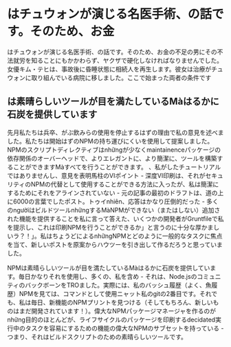 <!--
title: はチュウォンが演じる名医手術
author: Yongpal
language: jp
-->
# はチュウォンが演じる名医手術、の話です。そのため、お金

はチュウォンが演じる名医手術、の話です。そのため、お金の不足の男にその不法就労を知ることにもかかわらず、ヤクザで硬化しなければなりませんでした。女優キム・テヒは、事故後に昏睡状態に相続人を再生します。彼女は治療がチュウォンに取り組んでいる病院に移しました。ここで始まった両者の条件です
 
## は素晴らしいツールが目を満たしているMàはるかに石炭を提供しています

先月私たちは兵卒、がぶ飲みらの使用を停止するはずの理由で私の意見を述べました。私たちは開始はずのNPMの持ち運びにくいを使用して提案しました。 NPMのスクリプトディレクティブはnhữngが少なくmaintainenceパッケージの依存関係のオーバーヘッドで、よりエレガントに、より簡潔に、ツールを構築することができますMàすべてを行うことができます。 、私がしたチュートリアルではありませんし、意見を表明馬柱のVIポイント - 深度VI印刷は、それがセキュリティのNPMの代替として使用することができる方法に入ったが、私は簡潔にするためにそれをアラインされていない - 元の記事の最初のドラフトは、道の上に6000の言葉でしたポスト。トゥイnhiên、応答はかなり圧倒的だった - 多くのngườiはビルドツールnhữngするMàNPMができない（またはしない）追加された機能を提供することを私に言って答えた、いくつかの開発者がGruntfileで私を提示し、これは印刷NPMを行うことができるか」と言うのに十分な厚かましいラ？！」。私はちょうどによるnhữngNPMとどのように一般的なタスクに焦点を当て、新しいポストを原案からハウツーを引き出して作るだろうと思っていました。

NPMは素晴らしいツールが目を満たしているMàはるかに石炭を提供しています。毎日かなりそれを使用し、多くの、私を含め - それは、Node.jsのコミュニティのバックボーンをTROました。実際には、私のバッシュ履歴（よく、魚履歴）NPMを見ては、コマンドとして使用ニャット私のgitの2番目で​​す。それでも、私は毎日、新機能のNPMプリントを見つける（そしてもちろん、新しいものはまだ開発されています！）。偉大なNPMパッケージマネージャを作るのがnhững目的のほとんどが、ライフサイクルのパッケージを印刷するdecidated実行中のタスクを容易にするための機能の偉大なNPMのサブセットを持っている - つまり、それはビルドスクリプトのための素晴らしいツールです。
